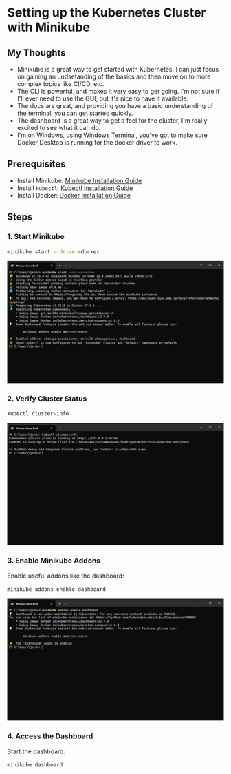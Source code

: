 # Setting up the Kubernetes Cluster with Minikube

## My Thoughts

- Minikube is a great way to get started with Kubernetes, I can just focus on gaining an undsetanding of the basics and then move on to more complex topics like CI/CD, etc.
- The CLI is powerful, and makes it very easy to get going. I'm not sure if I'll ever need to use the GUI, but it's nice to have it available.
- The docs are great, and providing you have a basic understanding of the terminal, you can get started quickly.
- The dashboard is a great way to get a feel for the cluster, I'm really excited to see what it can do.
- I'm on Windows, using Windows Terminal, you've got to make sure Docker Desktop is running for the docker driver to work.

## Prerequisites
- Install Minikube: [Minikube Installation Guide](https://minikube.sigs.k8s.io/docs/start/)
- Install `kubectl`: [Kubectl Installation Guide](https://kubernetes.io/docs/tasks/tools/)
- Install Docker: [Docker Installation Guide](https://docs.docker.com/get-docker/)

## Steps

### 1. Start Minikube
```bash
minikube start --driver=docker
```
![](./screenshots/start-minikube.png)

### 2. Verify Cluster Status
```bash
kubectl cluster-info
```
![](./screenshots/cluster-status.png)

### 3. Enable Minikube Addons
Enable useful addons like the dashboard:
```bash
minikube addons enable dashboard
```

![](./screenshots/dashboard-enable.png)

### 4. Access the Dashboard
Start the dashboard:
```bash
minikube dashboard
```